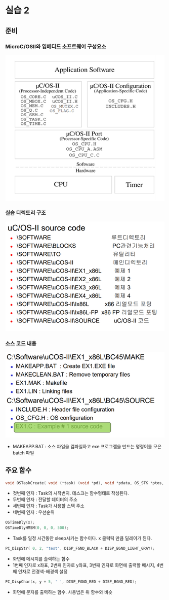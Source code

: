 # 실습 2

## 준비

### MicroC/OSII와 임베디드 소프트웨어 구성요소

![5](image/5.png)

### 실습 디렉토리 구조

![6](image/6.png)

### 소스 코드 내용

![7](image/7.png)

- MAKEAPP.BAT : 소스 파일을 컴파일하고 exe 프로그램을 만드는 명령어를 모은 batch 파일

## 주요 함수

```c
void OSTaskCreate( void (*task) (void *pd), void *pdata, OS_STK *ptos, INT8U prio )
```

- 첫번째 인자 : Task의 시작번지. 테스크는 함수형태로 작성된다.
- 두번째 인자 : 전달할 데이터의 주소
- 세번째 인자 : Task가 사용할 스택 주소
- 네번째 인자 : 우선순위

```c
OSTimeDly(x);
OSTimeDlyHMSM(0, 0, 0, 500);
```

- Task를 일정 시간동안 sleep시키는 함수이다. x 클럭틱 만큼 딜레이가 된다.

```c
PC_DispStr( 0, 2, "test", DISP_FGND_BLACK + DISP_BGND_LIGHT_GRAY);
```

- 화면에 메시지를 출력하는 함수
- 1번째 인자로 x좌표, 2번째 인자로 y좌표, 3번째 인자로 화면에 출력할 메시지, 4번째 인자로 전경색-배경색 설정

```c
PC_DispChar(x, y + 5, ' ', DISP_FGND_RED + DISP_BGND_RED);
```

- 화면에 문자를 출력하는 함수. 사용법은 위 함수와 비슷
